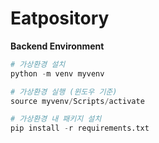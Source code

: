 # Eatpository

**Backend Environment**

```python
# 가상환경 설치
python -m venv myvenv

# 가상환경 실행 (윈도우 기준)
source myvenv/Scripts/activate

# 가상환경 내 패키지 설치
pip install -r requirements.txt
```
